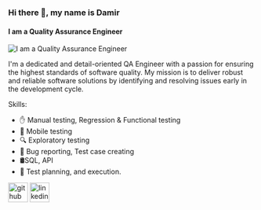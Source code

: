 ### Hi there 👋, my name is Damir
#### I am a Quality Assurance Engineer
![I am a Quality Assurance Engineer](https://img.freepik.com/premium-vector/qa-quality-assurance-concept-with-big-words-people-surrounded-by-related-icon-with-blue-color-style_25156-1415.jpg?size=626&ext=jpg&ga=GA1.1.319255205.1722018545&semt=ais_hybrid)

I'm a dedicated and detail-oriented QA Engineer with a passion for ensuring the highest standards of software quality. My mission is to deliver robust and reliable software solutions by identifying and resolving issues early in the development cycle.

Skills: 
- :hand: Manual testing, Regression & Functional testing
- :iphone: Mobile testing 
- :mag: Exploratory testing
- :bug: Bug reporting, Test case creating
- 🛢SQL, API
- :page_facing_up: Test planning, and execution.




[<img src='https://cdn.jsdelivr.net/npm/simple-icons@3.0.1/icons/github.svg' alt='github' height='40'>](https://github.com/Garcev86)  [<img src='https://cdn.jsdelivr.net/npm/simple-icons@3.0.1/icons/linkedin.svg' alt='linkedin' height='40'>](https://www.linkedin.com/in/www.linkedin.com/in/damir-garcev/)  
